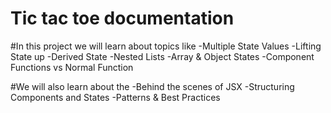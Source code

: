 <h1>Tic tac toe documentation</h1>

#In this project we will learn about topics like 
-Multiple State Values 
-Lifting State up 
-Derived State 
-Nested Lists 
-Array & Object States
-Component Functions vs Normal Function 

#We will also learn about the 
-Behind the scenes of JSX 
-Structuring Components and States 
-Patterns & Best Practices 
